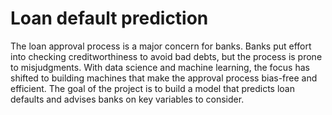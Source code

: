 # Loan default prediction
The loan approval process is a major concern for banks. Banks put effort into checking creditworthiness to avoid bad debts, but the process is prone to misjudgments. With data science and machine learning, the focus has shifted to building machines that make the approval process bias-free and efficient. The goal of the project is to build a model that predicts loan defaults and advises banks on key variables to consider.
